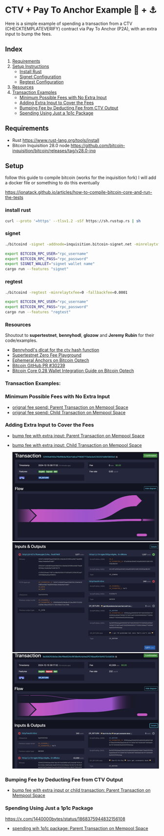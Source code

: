 # CTV + Pay To Anchor Example 🥪 + ⚓

Here is a simple example of spending a transaction from a CTV (CHECKTEMPLATEVERIFY) contract via Pay To Anchor (P2A), with an extra input to bump the fees.

## Index


1. [Requirements](#requirements)
2. [Setup Instructions](#setup)
    - [Install Rust](#install-rust)
    - [Signet Configuration](#signet)
    - [Regtest Configuration](#regtest)
3. [Resources](#resources)
4. [Transaction Examples](#transaction-examples)
    - [Minimum Possible Fees with No Extra Input](#minimum-possible-fees-with-no-extra-input)
    - [Adding Extra Input to Cover the Fees](#adding-extra-input-to-cover-the-fees)
    - [Bumping Fee by Deducting Fee from CTV Output](#bumping-fee-by-deducting-fee-from-ctv-output)
    - [Spending Using Just a 1p1c Package](#spending-using-just-a-1p1c-package)


## Requirements

- Rust https://www.rust-lang.org/tools/install
- Bitcoin Inquisition 28.0 node https://github.com/bitcoin-inquisition/bitcoin/releases/tag/v28.0-inq

## Setup

follow this guide to compile bitcoin (works for the inquisition fork) I will add a docker file or something to do this eventually

https://jonatack.github.io/articles/how-to-compile-bitcoin-core-and-run-the-tests

### install rust

```bash
curl --proto '=https' --tlsv1.2 -sSf https://sh.rustup.rs | sh
```

### signet
```bash
./bitcoind -signet -addnode=inquisition.bitcoin-signet.net -minrelaytxfee=0 -fallbackfee=0.0001
```
```bash
export BITCOIN_RPC_USER="rpc_username"
export BITCOIN_RPC_PASS="rpc_password"
export SIGNET_WALLET="signet wallet name"
cargo run --features "signet"
```

### regtest
```bash
./bitcoind -regtest -minrelaytxfee=0 -fallbackfee=0.0001
```
```bash
export BITCOIN_RPC_USER="rpc_username"
export BITCOIN_RPC_PASS="rpc_password"
cargo run --features "regtest"
```
### Resources

Shoutout to **supertestnet**, **bennyhodl**, **glozow** and **Jeremy Rubin** for their code/examples.

- [Bennyhodl's dlcat for the ctv hash function](https://github.com/bennyhodl/dlcat)
- [Supertestnet Zero Fee Playground](https://x.com/super_testnet/status/1866982166833578286)
- [Ephemeral Anchors on Bitcoin Optech](https://bitcoinops.org/en/topics/ephemeral-anchors/)
- [Bitcoin GitHub PR #30239](https://github.com/bitcoin/bitcoin/pull/30239)
- [Bitcoin Core 0.28 Wallet Integration Guide on Bitcoin Optech](https://bitcoinops.org/en/bitcoin-core-28-wallet-integration-guide/)

### Transaction Examples:

### Minimum Possible Fees with No Extra Input

- [orignal fee spend: Parent Transaction on Mempool Space](https://mempool.space/signet/tx/8b0c09b92387ddbbea7ae2a8bca24e48a28551be4025c50ab74844ac8001077c)
- [orignal fee spend: Child Transaction on Mempool Space](https://mempool.space/signet/tx/bf1e5af2e886a8f2072dcecad6cff1f736084983713bd32df606259e15bab67f)

### Adding Extra Input to Cover the Fees

- [bump fee with extra input: Parent Transaction on Mempool Space](https://mempool.space/signet/tx/32f4f4e6165e7f8df9b9a762e11a6ca7f16087713e0e3e42352021e6bf3800e3)
- [bump fee with extra input: Child Transaction on Mempool Space](https://mempool.space/signet/tx/9a3582f03b0ac39cff8ed024cf8f38e4fc4a1ee2ff216badf041bf4572c0d03b)

  <img src="/screenshots/zero-fee-ctv-spend-1.png" alt="alt text">
  <img src="/screenshots/zero-fee-ctv-spend-in&outs.png" alt="alt text">
  <img src="/screenshots/anchor-cpfp-spend.png" alt="alt text">

### Bumping Fee by Deducting Fee from CTV Output

- [bump fee with extra input or child transaction: Parent Transaction on Mempool Space](https://mempool.space/signet/tx/86896275fb71d4e3b84d1edeeacb90f7c4ccf77ee3a29e66d7effff4bb0682fb)


### Spending Using Just a 1p1c Package

https://x.com/1440000bytes/status/1868375944832156108

- [spending wih 1p1c package: Parent Transaction on Mempool Space](https://mempool.space/signet/tx/75bf34f89d82c4a6783a6f8d51dd7a1d8cdc0799f31a367b01bbec655fd79dab)
